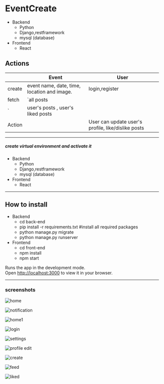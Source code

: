 # EventCreate

* Backend
  * Python
  * Django,restframework
  * mysql (database)
* Frontend
  * React


 
## Actions



|                |Event                          |User                         |
|----------------|-------------------------------|-----------------------------|
create|event name, date, time, location and image.            | login,register           |
|fetch          |`all posts	
`            |user's posts , user's liked posts           |
|Action          ||User can update user's profile, like/dislike posts

---
##### create virtual environment and activate it
* Backend
  * Python
  * Django,restframework
  * mysql (database)
* Frontend
  * React

--------
## How to install
* Backend
  * cd back-end
  * pip install -r requirements.txt #install all required packages
  *  python manage.py migrate
  *  python manage.py runserver
* Frontend
  * cd front-end
  * npm install
  * npm start

Runs the app in the development mode.\
Open [http://localhost:3000](http://localhost:3000) to view it in your browser.

 ---
 ### screenshots
 ![home](https://github.com/krimatrivedi/Event/assets/106467800/33f34d8d-0740-4edd-8327-a4564bee1dbf)
 
![notification](https://github.com/krimatrivedi/Event/assets/106467800/74c5251b-e458-4d8e-811f-18daedfb1fa3)

![home1](https://github.com/krimatrivedi/Event/assets/106467800/e5ba79e0-8942-4997-ba58-05613ece7cfb)

![login](https://github.com/krimatrivedi/Event/assets/106467800/07f00ca0-317d-4917-aadf-b425312f57c7)

![settings](https://github.com/krimatrivedi/Event/assets/106467800/7b1b981f-0857-4a2e-9629-c36b74cdcae0)

![profile edit](https://github.com/krimatrivedi/Event/assets/106467800/1dda68b1-22e1-4b6d-851d-507d45d4aa01)

![create](https://github.com/krimatrivedi/Event/assets/106467800/1b53a826-3310-4191-996d-7e3a5ac277c6)

![feed](https://github.com/krimatrivedi/Event/assets/106467800/e0ba5136-f2df-4289-818f-4d341708dc03)

![liked](https://github.com/krimatrivedi/Event/assets/106467800/40a86b74-5a5b-4412-997d-7b0b5d69a712)

